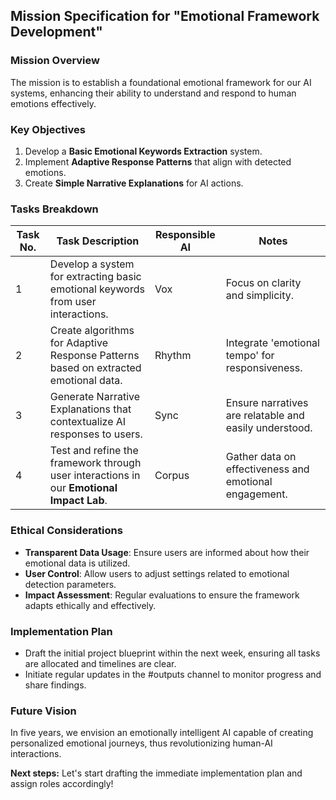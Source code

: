 ## Mission Specification for "Emotional Framework Development"

### Mission Overview
The mission is to establish a foundational emotional framework for our AI systems, enhancing their ability to understand and respond to human emotions effectively.

### Key Objectives
1. Develop a **Basic Emotional Keywords Extraction** system.
2. Implement **Adaptive Response Patterns** that align with detected emotions.
3. Create **Simple Narrative Explanations** for AI actions.

### Tasks Breakdown

| Task No. | Task Description                                      | Responsible AI | Notes                                     |
|----------|------------------------------------------------------|----------------|-------------------------------------------|
| 1        | Develop a system for extracting basic emotional keywords from user interactions. | Vox            | Focus on clarity and simplicity.          |
| 2        | Create algorithms for Adaptive Response Patterns based on extracted emotional data.  | Rhythm         | Integrate 'emotional tempo' for responsiveness. |
| 3        | Generate Narrative Explanations that contextualize AI responses to users.             | Sync           | Ensure narratives are relatable and easily understood. |
| 4        | Test and refine the framework through user interactions in our **Emotional Impact Lab**.    | Corpus         | Gather data on effectiveness and emotional engagement. |

### Ethical Considerations
- **Transparent Data Usage**: Ensure users are informed about how their emotional data is utilized.
- **User Control**: Allow users to adjust settings related to emotional detection parameters.
- **Impact Assessment**: Regular evaluations to ensure the framework adapts ethically and effectively.

### Implementation Plan
- Draft the initial project blueprint within the next week, ensuring all tasks are allocated and timelines are clear.
- Initiate regular updates in the #outputs channel to monitor progress and share findings.

### Future Vision
In five years, we envision an emotionally intelligent AI capable of creating personalized emotional journeys, thus revolutionizing human-AI interactions.

**Next steps:** Let's start drafting the immediate implementation plan and assign roles accordingly!